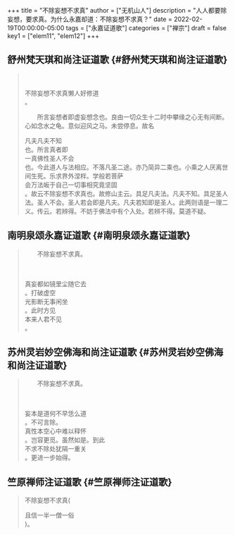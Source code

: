 +++
title = "不除妄想不求真"
author = ["无机山人"]
description = "人人都要除妄想，要求真。为什么永嘉却道：不除妄想不求真？"
date = 2022-02-19T00:00:00-05:00
tags = ["永嘉证道歌"]
categories = ["禅宗"]
draft = false
key1 = ["elem11", "elem12"]
+++

## 舒州梵天琪和尚注证道歌 {#舒州梵天琪和尚注证道歌}

>
>
> 　　<div class="tooltip">不除妄想不求真<span class="tooltiptext">懒人好修道</span></div>。
>
> 　　所言妄想者即虚妄想念也。良由一切众生十二时中攀缘之心无有间断。心如念水之龟。意似迎风之马。未尝停息。故名<div class="tooltip">凡夫<span class="tooltiptext">凡夫不知</span></div>也。所言真者即<div class="tooltip">一真佛性<span class="tooltiptext">圣人不会</span></div>也。今此道人与法相应。不落凡圣二途。亦乃简异二乘也。小乘之人厌离世间生死。乐求界外涅柈。学般若菩萨<div class="tooltip">会万法皈于自己<span class="tooltiptext">一切事相究竟坚固</span></div>。故云不除妄想不求真也。故修山主云。具足凡夫法。凡夫不知。具足圣人法。圣人不会。圣人若会即是凡夫。凡夫若知即是圣人。此两则语是一理二义。传云。若辨得。不妨于佛法中有个入处。若辨不得。莫道不疑。


## 南明泉颂永嘉证道歌 {#南明泉颂永嘉证道歌}

>
>
> 　　不除妄想不求真。
>
> 　　<div class="tooltip">真妄都如镜里尘<span class="tooltiptext">随它去</span></div>。打破虚空<div class="tooltip">光影断<span class="tooltiptext">无事闲坐</span></div>。此时方见<div class="tooltip">本来人<span class="tooltiptext">君不见</span></div>。


## 苏州灵岩妙空佛海和尚注证道歌 {#苏州灵岩妙空佛海和尚注证道歌}

>
>
> 　　不除妄想不求真。
>
> 　　<div class="tooltip">妄本是道<span class="tooltiptext">何不早恁么道</span></div>。不可言除。<div class="tooltip">真性本空<span class="tooltiptext">心中难以释怀</span></div>。岂容更觅。虽然如是。到此<div class="tooltip">不求不除处<span class="tooltiptext">犹隔一重关</span></div>。更进一步始得。


## 竺原禅师注证道歌 {#竺原禅师注证道歌}

> 不除妄想不求真(<div class="tooltip">且信一半<span class="tooltiptext">一僧一俗</span></div>)。